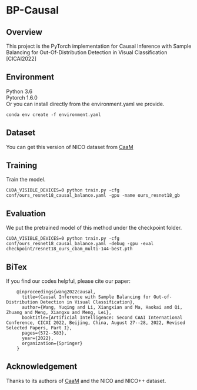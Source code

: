 # BP-Causal
## Overview
This project is the PyTorch implementation for Causal lnference with Sample Balancing for Out-Of-Distribution Detection in Visual Classification [CICAI2022]
## Environment
Python 3.6  
Pytorch 1.6.0  
Or you can install directly from the environment.yaml we provide.

    conda env create -f environment.yaml
## Dataset
You can get this version of NICO dataset from [CaaM](https://github.com/Wangt-CN/CaaM)
## Training
Train the model.  

    CUDA_VISIBLE_DEVICES=0 python train.py -cfg conf/ours_resnet18_causal_balance.yaml -gpu -name ours_resnet18_gb
## Evaluation
We put the pretrained model of this method under the checkpoint folder.  

    CUDA_VISIBLE_DEVICES=0 python train.py -cfg conf/ours_resnet18_causal_balance.yaml -debug -gpu -eval checkpoint/resnet18_ours_cbam_multi-144-best.pth
## BiTex
If you find our codes helpful, please cite our paper:

        @inproceedings{wang2022causal,
          title={Causal Inference with Sample Balancing for Out-of-Distribution Detection in Visual Classification},
          author={Wang, Yuqing and Li, Xiangxian and Ma, Haokai and Qi, Zhuang and Meng, Xiangxu and Meng, Lei},
          booktitle={Artificial Intelligence: Second CAAI International Conference, CICAI 2022, Beijing, China, August 27--28, 2022, Revised Selected Papers, Part I},
          pages={572--583},
          year={2022},
          organization={Springer}
        }
## Acknowledgement
Thanks to its authors of [CaaM](https://github.com/Wangt-CN/CaaM) and the NICO and NICO++ dataset.
